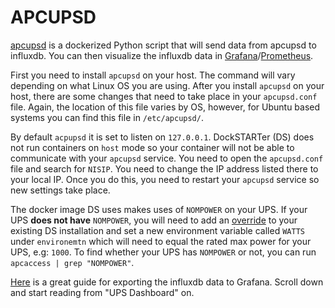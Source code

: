 # APCUPSD

[apcupsd](https://github.com/atribe/apcupsd-influxdb-exporter) is a dockerized Python script that will send data from apcupsd to influxdb. You can then visualize the influxdb data in [Grafana](https://grafana.com/)/[Prometheus](https://prometheus.io/).

First you need to install `apcupsd` on your host. The command will vary depending on what Linux OS you are using. After you install `apcupsd` on your host, there are some changes that need to take place in your `apcupsd.conf` file. Again, the location of this file varies by OS, however, for Ubuntu based systems you can find this file in `/etc/apcupsd/`.

By default `acpupsd` it is set to listen on `127.0.0.1`. DockSTARTer (DS) does not run containers on `host` mode so your container will not be able to communicate with your `apcupsd` service. You need to open the `apcupsd.conf` file and search for `NISIP`. You need to change the IP address listed there to your local IP. Once you do this, you need to restart your `apcupsd` service so new settings take place.

The docker image DS uses makes uses of `NOMPOWER` on your UPS. If your UPS **does not have** `NOMPOWER`, you will need to add an [override](https://dockstarter.com/overrides/introduction/) to your existing DS installation and set a new environment variable called `WATTS` under `environemtn` which will need to equal the rated max power for your UPS, e.g: `1000`. To find whether your UPS has `NOMPOWER` or not, you can run `apcaccess | grep "NOMPOWER"`.

[Here](https://technicalramblings.com/blog/monitoring-your-ups-stats-and-cost-with-influxdb-and-grafana-on-unraid-2019-edition/) is a great guide for exporting the influxdb data to Grafana. Scroll down and start reading from "UPS Dashboard" on.
